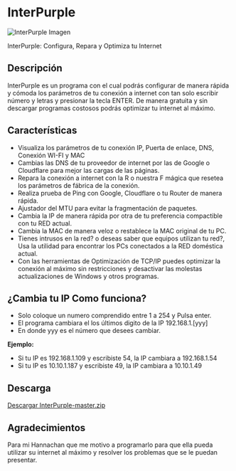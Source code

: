 # InterPurple

![InterPurple Imagen](https://i.imgur.com/hBWNETk.png)

InterPurple: Configura, Repara y Optimiza tu Internet

## Descripción

InterPurple es un programa con el cual podrás configurar de manera rápida y cómoda los parámetros de tu conexión a internet con tan solo escribir número y letras y presionar la tecla ENTER.
De manera gratuita y sin descargar programas costosos podrás optimizar tu internet al máximo.

## Características

* Visualiza los parámetros de tu conexión IP, Puerta de enlace, DNS, Conexión WI-FI y MAC
* Cambias las DNS de tu proveedor de internet por las de Google o Cloudflare para mejor las cargas de las páginas.
* Repara la conexión a internet con la R o nuestra F mágica que resetea los parámetros de fábrica de la conexión.
* Realiza prueba de Ping con Google, Cloudflare o tu Router de manera rápida.
* Ajustador del MTU para evitar la fragmentación de paquetes.
* Cambia la IP de manera rápida por otra de tu preferencia compactible con tu RED actual.
* Cambia la MAC de manera veloz o restablece la MAC original de tu PC.
* Tienes intrusos en la red? o deseas saber que equipos utilizan tu red?, Usa la utilidad para encontrar los PCs conectados a la RED doméstica actual.
* Con las herramientas de Optimización de TCP/IP puedes optimizar la conexión al máximo sin restricciones y desactivar las molestas actualizaciones de Windows y otros programas.

## ¿Cambia tu IP Como funciona?
* Solo coloque un numero comprendido entre 1 a 254 y Pulsa enter.
* El programa cambiara el los últimos digito de la IP 192.168.1.[yyy]
* En donde yyy es el número que desees cambiar.

**Ejemplo:**
* Si tu IP es 192.168.1.109 y escribiste 54, la IP cambiara a 192.168.1.54
* Si tu IP es 10.10.1.187 y escribiste 49, la IP cambiara a 10.10.1.49

## Descarga

[Descargar InterPurple-master.zip](https://github.com/Henrykun/InterPurple/archive/master.zip)

## Agradecimientos

Para mi Hannachan que me motivo a programarlo para que ella pueda utilizar su internet al máximo y resolver los problemas que se le puedan presentar.
